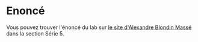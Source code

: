 # Enoncé

Vous pouvez trouver l'énoncé du lab sur [le site d'Alexandre Blondin
Massé](http://www.thales.math.uqam.ca/~blondin/fr/inf3135-exercices) dans la section Série 5.

